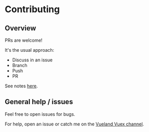 # Contributing

## Overview

PRs are welcome!

It's the usual approach:

- Discuss in an issue
- Branch
- Push
- PR

See notes [here](https://akrabat.com/the-beginners-guide-to-contributing-to-a-github-project/).


## General help / issues

Feel free to open issues for bugs.

For help, open an issue or catch me on the [Vueland Vuex channel](https://discordapp.com/channels/325477692906536972/325479491453583372).
